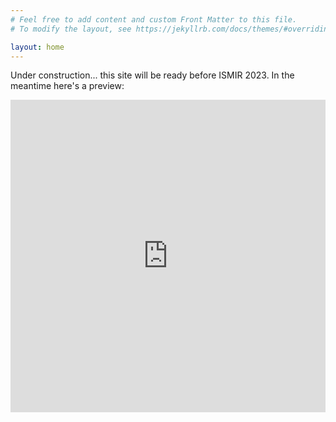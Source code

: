 ```yaml
---
# Feel free to add content and custom Front Matter to this file.
# To modify the layout, see https://jekyllrb.com/docs/themes/#overriding-theme-defaults

layout: home
---
```


Under construction... this site will be ready before ISMIR 2023. In the meantime here's a preview:

<iframe src="https://www.soundslice.com/slices/PrgMc/embed/" width="100%" height="500" frameBorder="0" allowfullscreen></iframe>